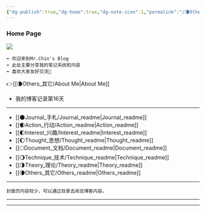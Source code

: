 ```yaml
---
{"dg-publish":true,"dg-home":true,"dg-note-icon":1,"permalink":"/🌘Others_其它/Mr.Chin's Blog/","tags":["gardenEntry"],"dgPassFrontmatter":true,"noteIcon":1,"created":"2024-08-24T08:36:20.682+08:00","updated":"2024-09-03T17:02:14.540+08:00"}
---
```


### **Home Page**
![](https://cdn.jsdelivr.net/gh/BTW-Q/blog_img/image/202409031647272.svg)
~~~
➡️ 欢迎来到Mr.Chin's Blog
➡️ 此处主要分享我的笔记系统和内容
➡️ 喜欢大家友好交流🤝
~~~
👉[[🌘Others_其它/About Me\|About Me]]


- 我的博客记录第16天
***
- [[🌑Journal_手札/Journal_readme\|Journal_readme]]
- [[🌒Action_行动/Action_readme\|Action_readme]]
- [[🌓Interest_兴趣/Interest_readme\|Interest_readme]]
- [[🌔Thought_思想/Thought_readme\|Thought_readme]]
- [[🌕Document_文档/Document_readme\|Document_readme]]
- [[🌖Technique_技术/Technique_readme\|Technique_readme]]
- [[🌗Theory_理论/Theory_readme\|Theory_readme]]
- [[🌘Others_其它/Others_readme\|Others_readme]]
***
```
封面页内容较少，可以通过目录去阅览博客内容。
```

***

---







